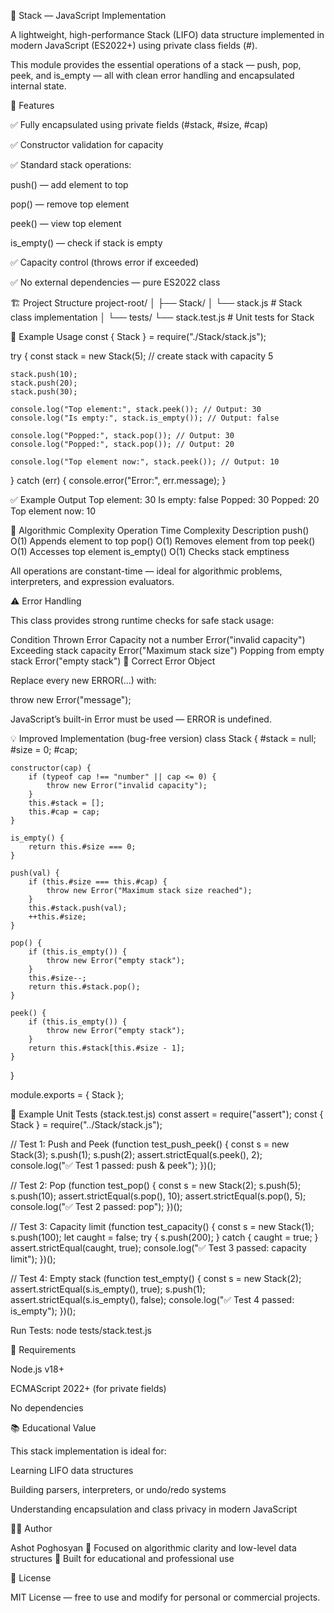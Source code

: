 🧱 Stack — JavaScript Implementation

A lightweight, high-performance Stack (LIFO) data structure implemented in modern JavaScript (ES2022+) using private class fields (#).

This module provides the essential operations of a stack — push, pop, peek, and is_empty — all with clean error handling and encapsulated internal state.

🚀 Features

✅ Fully encapsulated using private fields (#stack, #size, #cap)

✅ Constructor validation for capacity

✅ Standard stack operations:

push() — add element to top

pop() — remove top element

peek() — view top element

is_empty() — check if stack is empty

✅ Capacity control (throws error if exceeded)

✅ No external dependencies — pure ES2022 class

🏗️ Project Structure
project-root/
│
├── Stack/
│ └── stack.js # Stack class implementation
│
└── tests/
└── stack.test.js # Unit tests for Stack

📘 Example Usage
const { Stack } = require("./Stack/stack.js");

try {
const stack = new Stack(5); // create stack with capacity 5

    stack.push(10);
    stack.push(20);
    stack.push(30);

    console.log("Top element:", stack.peek()); // Output: 30
    console.log("Is empty:", stack.is_empty()); // Output: false

    console.log("Popped:", stack.pop()); // Output: 30
    console.log("Popped:", stack.pop()); // Output: 20

    console.log("Top element now:", stack.peek()); // Output: 10

} catch (err) {
console.error("Error:", err.message);
}

✅ Example Output
Top element: 30
Is empty: false
Popped: 30
Popped: 20
Top element now: 10

🧠 Algorithmic Complexity
Operation Time Complexity Description
push() O(1) Appends element to top
pop() O(1) Removes element from top
peek() O(1) Accesses top element
is_empty() O(1) Checks stack emptiness

All operations are constant-time — ideal for algorithmic problems, interpreters, and expression evaluators.

⚠️ Error Handling

This class provides strong runtime checks for safe stack usage:

Condition Thrown Error
Capacity not a number Error("invalid capacity")
Exceeding stack capacity Error("Maximum stack size")
Popping from empty stack Error("empty stack")
🔧 Correct Error Object

Replace every new ERROR(...) with:

throw new Error("message");

JavaScript’s built-in Error must be used — ERROR is undefined.

💡 Improved Implementation (bug-free version)
class Stack {
#stack = null;
#size = 0;
#cap;

    constructor(cap) {
        if (typeof cap !== "number" || cap <= 0) {
            throw new Error("invalid capacity");
        }
        this.#stack = [];
        this.#cap = cap;
    }

    is_empty() {
        return this.#size === 0;
    }

    push(val) {
        if (this.#size === this.#cap) {
            throw new Error("Maximum stack size reached");
        }
        this.#stack.push(val);
        ++this.#size;
    }

    pop() {
        if (this.is_empty()) {
            throw new Error("empty stack");
        }
        this.#size--;
        return this.#stack.pop();
    }

    peek() {
        if (this.is_empty()) {
            throw new Error("empty stack");
        }
        return this.#stack[this.#size - 1];
    }

}

module.exports = { Stack };

🧪 Example Unit Tests (stack.test.js)
const assert = require("assert");
const { Stack } = require("../Stack/stack.js");

// Test 1: Push and Peek
(function test_push_peek() {
const s = new Stack(3);
s.push(1);
s.push(2);
assert.strictEqual(s.peek(), 2);
console.log("✅ Test 1 passed: push & peek");
})();

// Test 2: Pop
(function test_pop() {
const s = new Stack(2);
s.push(5);
s.push(10);
assert.strictEqual(s.pop(), 10);
assert.strictEqual(s.pop(), 5);
console.log("✅ Test 2 passed: pop");
})();

// Test 3: Capacity limit
(function test_capacity() {
const s = new Stack(1);
s.push(100);
let caught = false;
try { s.push(200); } catch { caught = true; }
assert.strictEqual(caught, true);
console.log("✅ Test 3 passed: capacity limit");
})();

// Test 4: Empty stack
(function test_empty() {
const s = new Stack(2);
assert.strictEqual(s.is_empty(), true);
s.push(1);
assert.strictEqual(s.is_empty(), false);
console.log("✅ Test 4 passed: is_empty");
})();

Run Tests:
node tests/stack.test.js

🧰 Requirements

Node.js v18+

ECMAScript 2022+ (for private fields)

No dependencies

📚 Educational Value

This stack implementation is ideal for:

Learning LIFO data structures

Building parsers, interpreters, or undo/redo systems

Understanding encapsulation and class privacy in modern JavaScript

🧑‍💻 Author

Ashot Poghosyan
💬 Focused on algorithmic clarity and low-level data structures
📘 Built for educational and professional use

📜 License

MIT License — free to use and modify for personal or commercial projects.

